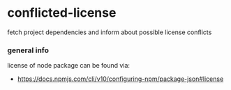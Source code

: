 # conflicted-license
fetch project dependencies and inform about possible license conflicts

### general info
license of node package can be found via:
- https://docs.npmjs.com/cli/v10/configuring-npm/package-json#license
